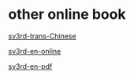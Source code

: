# other online book

[sv3rd-trans-Chinese](https://github.com/lewis1573/SystemVerilog-for-Verification-Third-Edition-cn)

[sv3rd-en-online](http://www.chris.spear.net/systemverilog/default.htm)

[sv3rd-en-pdf](https://3ec1218usm.files.wordpress.com/2016/12/book_systemverilog_for_verification.pdf)

